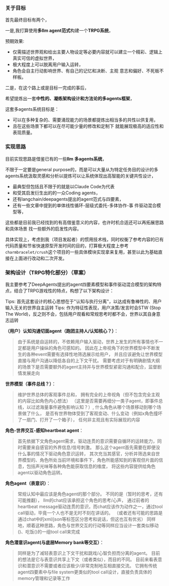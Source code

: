 ### 关于目标

首先最终目标有两个，

一是,我打算使用**多llm
agent范式**构建一个**TRPG系统**，

预期效果:
- 仅需描述世界观和给出主要人物设定等必要内容就可以建立一个精彩、逻辑上真实可信的虚拟世界，
- 极大程度上可以脱离用户输入运转，
- 角色会自主行动影响世界、有自己的记忆和决断、主观
意志和偏好、不死板不样板。

二是，在这个路上或是目标一完成的事后，

希望提炼出一套**中性的、凝练架构设计和方法论的多agents框架**，

这套多agents系统目标是：
- 可以在多种复杂的、需要涌现能力的场景都提炼出相当多的共性以供复用，
- 且在这些场景下都可以在尽可能少量的修改和定制下
就能展现极高的适应性和表现质量。

### 实现思路

目前实现思路是借鉴已有的一些**llm 多agents系统**，

不限于一定要是general purpose的，而是可以大量从为特定任务目的设计的多agents系统汲取灵感和分析以提炼可以让系统体现出高智能的关键共性设计，

- 最典型但包括且不限于的就是以Claude
Code为代表
- 和受其启发衍生出的的一众Coding agents，
- 还有langchain/deepagents提出的agent范式与四要素，
- 还有一些文章中提到的单体线性循环-层级式委托-多体协作-事
件驱动混合模型等，

这些都是目前我已经找到的有高借鉴意义的内容，也许时机合适还可以再拓展思路和具体场景
找一些额外的启发性内容。

具体实现上，考虑到我（项目发起者）的惯用技术栈，同时权衡了参考内容的已有代码质量和节省快速原型开发时间的目的，打算极大程度上参考
`charmbracelet/crush`这个项目的一些具体模块实现拿来复用，甚至以此为基础直接在上面进行改动和二次开发。

### 架构设计（TRPG特化部分）（草案）

我主要参考了DeepAgents提出的agent四要素模型和事件驱动混合模型的架构特点，结合了TRPG游戏性的特点，构想了以下架构设计：

Tips: 首先这套设计的核心思想在于"认知与执行分离"，以达成有鲁棒性的、用户输入无关的世界自主运转
Tips: 作为特征性表现，用户决策/发言时会STW (Stop The World)，反之则不会，包括用户观看和常规思考时都不会，世界以其自身意志运转

**（用户）认知沟通切面agent（跑团主持人/认知核心？）**：
> 由于系统是自运转的，不依赖用户输入驱动，世界上发生的所有事情也不一定都是用户操纵的角色可感知的。
> 因此在上帝视角下的世界模型中不断发生的各种event需要有选择性地筛选展示给用户，
> 并且应该避免让世界模型直接与用户沟通以降低各自的上下文干扰。
> 需要考虑对于有明确剧情大纲的场景下是否需要额外的agent主持并与世界模型紧密沟通和配合，监督剧情发展走向

**世界模型（事件总线？）**：
> 维护世界总体的客观事件总和，
> 拥有完全的上帝视角（但不包含完全主观的内容比如角色内心想法）
> （这里是否需要再细分一类子agent，即事件总线，以过滤海量事件避免影响认知？）,
> 什么角色从哪个场景移动到哪个场景做了什么，
> 是否有世界物体受到了客观变动、什么变动（例如x角色撞坏了一扇门、打开了一个箱子），
> 任何非主观且有实际展现的内容


**角色-世界交互-感知heartbeat agent**：
> 首先依据下文角色agent需求，驱动连贯的意识需要自循环的运转能力，同时需要来自感官的外界信息/信号刺激。
> 那么这个agent首先需要在即便没什么事的情况下驱动角色意识运转，
> 其次充当其感官，分析并筛选来自世界模型的、角色所处当前环境和事件下，角色所能感知到的客观但片面的信息，包括声光味等各种角色能获取信息的维度，
> 将这些内容提供给角色agent以驱动角色运转。

**角色agent（表意识）**：
> 常规认知中最应该是角色agent的那个部分。
> 不同的是（暂时的思考，还有可能推翻），
> llm的chat应该承担这个角色的思考/心声，
> 通过前者的heartbeat message驱动连贯的意识，而chat应该作为动作之一，通过tool call驱动，毕竟一个人也不是无时不刻在讲话的。
> （或者还有可能的思路是通过chat中的xml/json等标签区分思考和说话，但这也互有优劣）
> 同样地，顺着这种思路，角色与世界交互的行动等同样应当设计一套类似移动()、吃饭()的一组tool call来完成

**角色潜意识agent(与底层Memory bank等交互）**：
> 同样是为了减轻表意识上下文干扰和跳戏/心智负担而分离的agent。
> 目前的想法是它与表意识共享上下文（或者类似），而目的不同。
> 目前来看表意识和潜意识不需要或者应该极少/非常克制地互相直接交流。
> 它拥有传统agent四要素中与file system更类似的tool call设计，直接负责具体的memory管理和记录等工作
